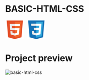 # BASIC-HTML-CSS

<div align="left">
	<img src="https://github.com/devicons/devicon/blob/master/icons/html5/html5-original.svg" title="html" alt="html" width="60" height="60"/>&nbsp;
	<img src="https://github.com/devicons/devicon/blob/master/icons/css3/css3-original.svg" title="css" alt="css" width="60" height="60"/>&nbsp;
</div>

# Project preview

![basic-html-css](https://github.com/Professor-codes/BASIC-HTML-CSS/assets/126326997/3ed674b7-1e82-4fb4-aca3-c67c826f4fcb)










